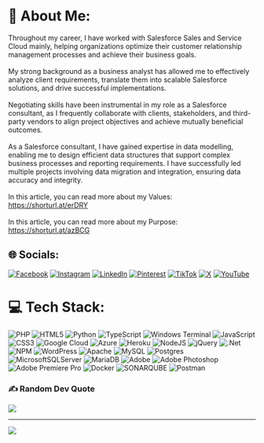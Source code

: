 # 💫 About Me:
Throughout my career, I have worked with Salesforce Sales and Service Cloud mainly, helping organizations optimize their customer relationship management processes and achieve their business goals.<br><br>My strong background as a business analyst has allowed me to effectively analyze client requirements, translate them into scalable Salesforce solutions, and drive successful implementations.<br><br>Negotiating skills have been instrumental in my role as a Salesforce consultant, as I frequently collaborate with clients, stakeholders, and third-party vendors to align project objectives and achieve mutually beneficial outcomes.<br><br>As a Salesforce consultant, I have gained expertise in data modelling, enabling me to design efficient data structures that support complex business processes and reporting requirements. I have successfully led multiple projects involving data migration and integration, ensuring data accuracy and integrity.<br><br>In this article, you can read more about my Values:<br>https://shorturl.at/erDRY<br><br>In this article, you can read more about my Purpose:<br>https://shorturl.at/azBCG


## 🌐 Socials:
[![Facebook](https://img.shields.io/badge/Facebook-%231877F2.svg?logo=Facebook&logoColor=white)](https://facebook.com/marciustiberius) [![Instagram](https://img.shields.io/badge/Instagram-%23E4405F.svg?logo=Instagram&logoColor=white)](https://instagram.com/marciustiberius) [![LinkedIn](https://img.shields.io/badge/LinkedIn-%230077B5.svg?logo=linkedin&logoColor=white)](https://linkedin.com/in/marciustiberius) [![Pinterest](https://img.shields.io/badge/Pinterest-%23E60023.svg?logo=Pinterest&logoColor=white)](https://pinterest.com/marciustiberius) [![TikTok](https://img.shields.io/badge/TikTok-%23000000.svg?logo=TikTok&logoColor=white)](https://tiktok.com/@marciustiberius) [![X](https://img.shields.io/badge/X-black.svg?logo=X&logoColor=white)](https://x.com/marciustiberius) [![YouTube](https://img.shields.io/badge/YouTube-%23FF0000.svg?logo=YouTube&logoColor=white)](https://youtube.com/@marciustiberius) 

# 💻 Tech Stack:
![PHP](https://img.shields.io/badge/php-%23777BB4.svg?style=for-the-badge&logo=php&logoColor=white) ![HTML5](https://img.shields.io/badge/html5-%23E34F26.svg?style=for-the-badge&logo=html5&logoColor=white) ![Python](https://img.shields.io/badge/python-3670A0?style=for-the-badge&logo=python&logoColor=ffdd54) ![TypeScript](https://img.shields.io/badge/typescript-%23007ACC.svg?style=for-the-badge&logo=typescript&logoColor=white) ![Windows Terminal](https://img.shields.io/badge/Windows%20Terminal-%234D4D4D.svg?style=for-the-badge&logo=windows-terminal&logoColor=white) ![JavaScript](https://img.shields.io/badge/javascript-%23323330.svg?style=for-the-badge&logo=javascript&logoColor=%23F7DF1E) ![CSS3](https://img.shields.io/badge/css3-%231572B6.svg?style=for-the-badge&logo=css3&logoColor=white) ![Google Cloud](https://img.shields.io/badge/GoogleCloud-%234285F4.svg?style=for-the-badge&logo=google-cloud&logoColor=white) ![Azure](https://img.shields.io/badge/azure-%230072C6.svg?style=for-the-badge&logo=microsoftazure&logoColor=white) ![Heroku](https://img.shields.io/badge/heroku-%23430098.svg?style=for-the-badge&logo=heroku&logoColor=white) ![NodeJS](https://img.shields.io/badge/node.js-6DA55F?style=for-the-badge&logo=node.js&logoColor=white) ![jQuery](https://img.shields.io/badge/jquery-%230769AD.svg?style=for-the-badge&logo=jquery&logoColor=white) ![.Net](https://img.shields.io/badge/.NET-5C2D91?style=for-the-badge&logo=.net&logoColor=white) ![NPM](https://img.shields.io/badge/NPM-%23CB3837.svg?style=for-the-badge&logo=npm&logoColor=white) ![WordPress](https://img.shields.io/badge/WordPress-%23117AC9.svg?style=for-the-badge&logo=WordPress&logoColor=white) ![Apache](https://img.shields.io/badge/apache-%23D42029.svg?style=for-the-badge&logo=apache&logoColor=white) ![MySQL](https://img.shields.io/badge/mysql-%2300000f.svg?style=for-the-badge&logo=mysql&logoColor=white) ![Postgres](https://img.shields.io/badge/postgres-%23316192.svg?style=for-the-badge&logo=postgresql&logoColor=white) ![MicrosoftSQLServer](https://img.shields.io/badge/Microsoft%20SQL%20Server-CC2927?style=for-the-badge&logo=microsoft%20sql%20server&logoColor=white) ![MariaDB](https://img.shields.io/badge/MariaDB-003545?style=for-the-badge&logo=mariadb&logoColor=white) ![Adobe](https://img.shields.io/badge/adobe-%23FF0000.svg?style=for-the-badge&logo=adobe&logoColor=white) ![Adobe Photoshop](https://img.shields.io/badge/adobe%20photoshop-%2331A8FF.svg?style=for-the-badge&logo=adobe%20photoshop&logoColor=white) ![Adobe Premiere Pro](https://img.shields.io/badge/Adobe%20Premiere%20Pro-9999FF.svg?style=for-the-badge&logo=Adobe%20Premiere%20Pro&logoColor=white) ![Docker](https://img.shields.io/badge/docker-%230db7ed.svg?style=for-the-badge&logo=docker&logoColor=white) ![SONARQUBE](https://img.shields.io/badge/sonarqube-4E9BCD.svg?style=for-the-badge&logo=sonarqube&logoColor=white&color=%234E9BCD) ![Postman](https://img.shields.io/badge/Postman-FF6C37?style=for-the-badge&logo=postman&logoColor=white)


### ✍️ Random Dev Quote
![](https://quotes-github-readme.vercel.app/api?type=horizontal&theme=radical)

---
[![](https://visitcount.itsvg.in/api?id=marciustiberius&icon=0&color=0)](https://visitcount.itsvg.in)

<!-- Proudly created with GPRM ( https://gprm.itsvg.in ) -->
